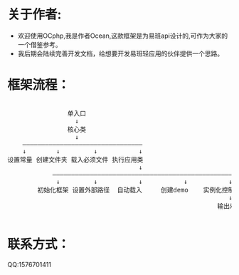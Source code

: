 
# 关于作者:
* 欢迎使用OCphp,我是作者Ocean,这款框架是为易班api设计的,可作为大家的一个借鉴参考。
* 我后期会陆续完善开发文档，给想要开发易班轻应用的伙伴提供一个思路。

# 框架流程：
<pre>

                单入口
                  ↓
                核心类
                  ↓
    ————————————————————————————————
    ↓        ↓         ↓           ↓
设置常量 创建文件夹 载入必须文件 执行应用类
                                   ↓
            —————————————————————————————————————————————————
             ↓         ↓           ↓           ↓           ↓
        初始化框架 设置外部路径  自动载入     创建demo    实例化控制器
                                                           ↓
                                                        输出欢迎语

</pre>

# 联系方式：
QQ:1576701411
